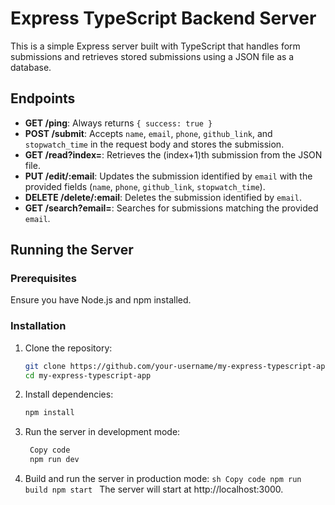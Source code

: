 # Express TypeScript Backend Server

This is a simple Express server built with TypeScript that handles form submissions and retrieves stored submissions using a JSON file as a database.

## Endpoints

- **GET /ping**: Always returns `{ success: true }`
- **POST /submit**: Accepts `name`, `email`, `phone`, `github_link`, and `stopwatch_time` in the request body and stores the submission.
- **GET /read?index=<number>**: Retrieves the (index+1)th submission from the JSON file.
- **PUT /edit/:email**: Updates the submission identified by `email` with the provided fields (`name`, `phone`, `github_link`, `stopwatch_time`).
- **DELETE /delete/:email**: Deletes the submission identified by `email`.
- **GET /search?email=<email>**: Searches for submissions matching the provided `email`.

## Running the Server

### Prerequisites

Ensure you have Node.js and npm installed.

### Installation

1. Clone the repository:
   ```sh
   git clone https://github.com/your-username/my-express-typescript-app.git
   cd my-express-typescript-app
   ```
2. Install dependencies:
   ```sh
   npm install
   ```
3. Run the server in development mode:
   ```sh
    Copy code
    npm run dev
   ```
4. Build and run the server in production mode:
   `sh
    Copy code
    npm run build
    npm start
    `
   The server will start at http://localhost:3000.
